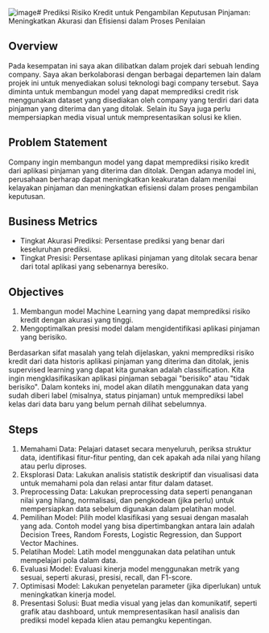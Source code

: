 ![image](https://github.com/putrikirey11/VIX-IDX-Rakamin/assets/131474475/21627926-80a0-40fb-8b3e-8661aaafd177)# Prediksi Risiko Kredit untuk Pengambilan Keputusan Pinjaman: Meningkatkan Akurasi dan Efisiensi dalam Proses Penilaian
## Overview
Pada kesempatan ini saya akan dilibatkan dalam projek dari sebuah lending company. Saya akan berkolaborasi dengan berbagai departemen lain dalam projek ini untuk menyediakan solusi teknologi bagi company tersebut. Saya diminta untuk membangun model yang dapat memprediksi credit risk menggunakan dataset yang disediakan oleh company yang terdiri dari data pinjaman yang diterima dan yang ditolak. Selain itu Saya juga perlu mempersiapkan media visual untuk mempresentasikan solusi ke klien.

## Problem Statement
Company ingin membangun model yang dapat memprediksi risiko kredit dari aplikasi pinjaman yang diterima dan ditolak. Dengan adanya model ini, perusahaan berharap dapat meningkatkan keakuratan dalam menilai kelayakan pinjaman dan meningkatkan efisiensi dalam proses pengambilan keputusan.

## Business Metrics
- Tingkat Akurasi Prediksi: Persentase prediksi yang benar dari keseluruhan prediksi.
- Tingkat Presisi: Persentase aplikasi pinjaman yang ditolak secara benar dari total aplikasi yang sebenarnya beresiko.

## Objectives
1. Membangun model Machine Learning yang dapat memprediksi risiko kredit dengan akurasi yang tinggi.
2. Mengoptimalkan presisi model dalam mengidentifikasi aplikasi pinjaman yang berisiko.

Berdasarkan sifat masalah yang telah dijelaskan, yakni memprediksi risiko kredit dari data historis aplikasi pinjaman yang diterima dan ditolak, jenis supervised learning yang dapat kita gunakan adalah classification. Kita ingin mengklasifikasikan aplikasi pinjaman sebagai "berisiko" atau "tidak berisiko". Dalam konteks ini, model akan dilatih menggunakan data yang sudah diberi label (misalnya, status pinjaman) untuk memprediksi label kelas dari data baru yang belum pernah dilihat sebelumnya.

## Steps
1. Memahami Data: Pelajari dataset secara menyeluruh, periksa struktur data, identifikasi fitur-fitur penting, dan cek apakah ada nilai yang hilang atau perlu diproses.
2. Eksplorasi Data: Lakukan analisis statistik deskriptif dan visualisasi data untuk memahami pola dan relasi antar fitur dalam dataset.
3. Preprocessing Data: Lakukan preprocessing data seperti penanganan nilai yang hilang, normalisasi, dan pengkodean (jika perlu) untuk mempersiapkan data sebelum digunakan dalam pelatihan model.
4. Pemilihan Model: Pilih model klasifikasi yang sesuai dengan masalah yang ada. Contoh model yang bisa dipertimbangkan antara lain adalah Decision Trees, Random Forests, Logistic Regression, dan Support Vector Machines.
5. Pelatihan Model: Latih model menggunakan data pelatihan untuk mempelajari pola dalam data.
6. Evaluasi Model: Evaluasi kinerja model menggunakan metrik yang sesuai, seperti akurasi, presisi, recall, dan F1-score.
7. Optimisasi Model: Lakukan penyetelan parameter (jika diperlukan) untuk meningkatkan kinerja model.
8. Presentasi Solusi: Buat media visual yang jelas dan komunikatif, seperti grafik atau dashboard, untuk mempresentasikan hasil analisis dan prediksi model kepada klien atau pemangku kepentingan.
